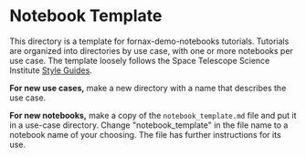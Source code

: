 # Notebook Template

This directory is a template for fornax-demo-notebooks tutorials.
Tutorials are organized into directories by use case, with one or more notebooks per use case.
The template loosely follows the Space Telescope Science Institute
[Style Guides](https://github.com/spacetelescope/style-guides/).

**For new use cases,** make a new directory with a name that describes the use case.

**For new notebooks,** make a copy of the `notebook_template.md` file and put it in a
use-case directory. Change "notebook_template" in the file name to a notebook name of
your choosing. The file has further instructions for its use.